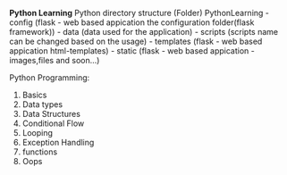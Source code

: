 **Python Learning**
Python directory structure
(Folder)
PythonLearning
    - config (flask - web based appication the configuration folder(flask framework))
    - data (data used for the application)
    - scripts (scripts name can be changed based on the usage)
    - templates (flask - web based appication html-templates)
    - static (flask - web based appication - images,files and soon...)
    
Python Programming:
1. Basics
2. Data types
3. Data Structures
4. Conditional Flow
5. Looping
6. Exception Handling
7. functions
8. Oops

